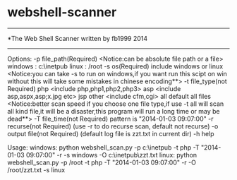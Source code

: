 webshell-scanner
================
***************************************************
*The Web Shell Scanner written by fb1999 2014
***************************************************
Options:
-p file_path(Required)
	<Notice:can be absolute file path or a file>
	windows : c:\inetpub
	linux : /root
-s os(Required) 
	include windows or linux
	<Notice:you can take -s to run on windows,if you want run this scipt on win without this will take some mistakes in chinese encoding**>
-t file_type(not Required)
	php <include php,php1,php2,php3> 
	asp <include asp,aspx,asp;x.jpg etc> 
	jsp 
	other <include cfm,cgi> 
	all default all files
	<Notice:better scan speed if you choose one file type,if use -t all will scan all kind file,it will be a disaster,this program will run a long time or may be dead**>
-T file_time(not Required)
	pattern is "2014-01-03 09:07:00"
-r recurse(not Required)
	(use -r to do recurse scan, default not recurse)
-o output file(not Required)
	(default log file is zzt.txt in current dir)
-h help

Usage:
	windows:
		python webshell_scan.py -p c:\inetpub -t php -T "2014-01-03 09:07:00" -r -s windows -O c:\inetpub\zzt.txt
	linux:
		python webshell_scan.py -p /root -t php -T "2014-01-03 09:07:00" -r -O /root/zzt.txt -s linux

